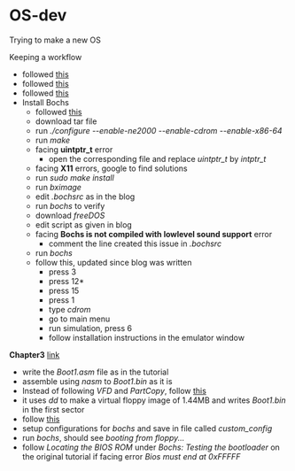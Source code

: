 # OS-dev
Trying to make a new OS

Keeping a workflow 
* followed [this](https://www.whoishostingthis.com/resources/os-development/)
* followed [this](http://www.brokenthorn.com/Resources/OSDevIndex.html)
* followed [this](http://www.brokenthorn.com/Resources/OSDev1.html)
* Install Bochs
  * followed [this](https://www.linux.com/news/getting-started-bochs/)
  * download tar file
  * run *./configure --enable-ne2000 --enable-cdrom --enable-x86-64*
  * run *make*
  * facing **uintptr_t** error
    * open the corresponding file and replace *uintptr_t* by *intptr_t*
  * facing **X11** errors, google to find solutions
  * run *sudo make install*
  * run *bximage*
  * edit *.bochsrc* as in the blog
  * run *bochs* to verify
  * download *freeDOS* 
  * edit script as given in blog
  * facing **Bochs is not compiled with lowlevel sound support** error
    * comment the line created this issue in *.bochsrc*
  * run *bochs*
  * follow this, updated since blog was written
    * press 3
    * press 12* 
    * press 15
    * press 1
    * type *cdrom*
    * go to main menu
    * run simulation, press 6
    * follow installation instructions in the emulator window
 
 **Chapter3** [link](http://www.brokenthorn.com/Resources/OSDev3.html)
 * write the *Boot1.asm* file as in the tutorial
 * assemble using *nasm* to *Boot1.bin* as it is
 * Instead of following *VFD* and *PartCopy*, follow [this](https://stackoverflow.com/questions/32893607/how-do-i-write-a-bin-file-512-bytes-to-the-first-sector-sector-0-of-a-floppy)
  * it uses *dd* to make a virtual floppy image of 1.44MB and writes *Boot1.bin* in the first sector 
 * follow [this](https://www.cs.princeton.edu/courses/archive/fall06/cos318/precepts/bochs_tutorial.html)
  * setup configurations for *bochs* and save in file called *custom_config*
 * run *bochs*, should see *booting from floppy...*
 * follow *Locating the BIOS ROM* under *Bochs: Testing the bootloader* on the original tutorial if facing error *Bios must end at 0xFFFFF*

